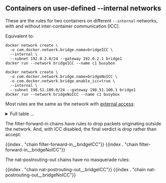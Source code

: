 ## Containers on user-defined --internal networks

These are the rules for two containers on different `--internal` networks, with and
without inter-container communication (ICC).

Equivalent to:

	docker network create \
	  -o com.docker.network.bridge.name=bridgeICC \
	  --internal \
	  --subnet 192.0.2.0/24 --gateway 192.0.2.1 bridge1
	docker run --network bridgeICC --name c1 busybox

	docker network create \
	  -o com.docker.network.bridge.name=bridgeNoICC \
	  -o com.docker.network.bridge.enable_icc=true \
	  --internal \
	  --subnet 198.51.100.0/24 --gateway 198.51.100.1 bridge1
	docker run --network bridgeNoICC --name c1 busybox

Most rules are the same as the network with [external access][0]:

<details>
<summary>Full table ...</summary>

{{index . "Ruleset4"}}

</details>

The filter-forward-in chains have rules to drop packets originating outside
the network. And, with ICC disabled, the final verdict is drop rather than
accept:

{{index . "chain filter-forward-in__bridgeICC"}}
{{index . "chain filter-forward-in__bridgeNoICC"}}

The nat-postrouting-out chains have no masquerade rules:

{{index . "chain nat-postrouting-out__bridgeICC"}}
{{index . "chain nat-postrouting-out__bridgeNoICC"}}

[0]: usernet-portmap.md
